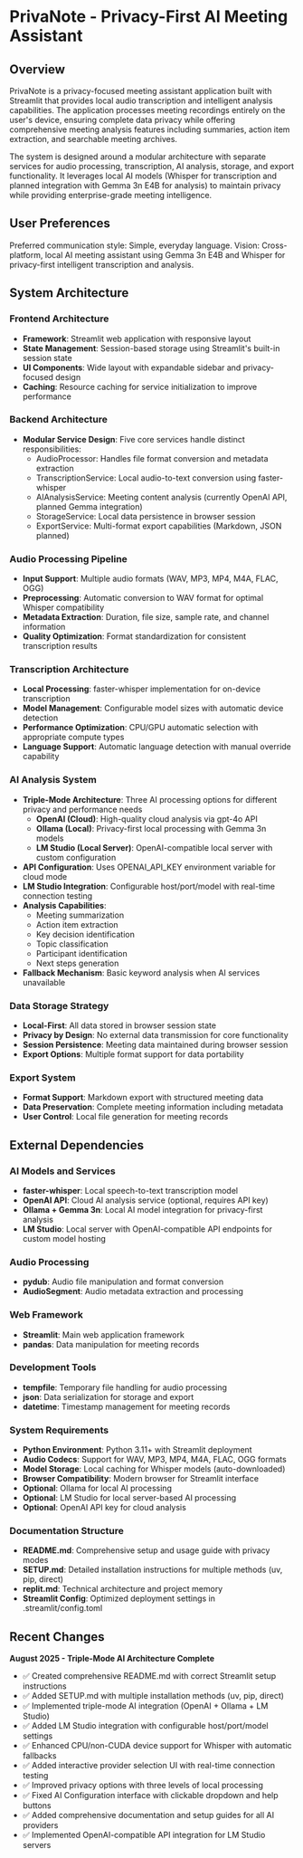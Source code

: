 # PrivaNote - Privacy-First AI Meeting Assistant

## Overview

PrivaNote is a privacy-focused meeting assistant application built with Streamlit that provides local audio transcription and intelligent analysis capabilities. The application processes meeting recordings entirely on the user's device, ensuring complete data privacy while offering comprehensive meeting analysis features including summaries, action item extraction, and searchable meeting archives.

The system is designed around a modular architecture with separate services for audio processing, transcription, AI analysis, storage, and export functionality. It leverages local AI models (Whisper for transcription and planned integration with Gemma 3n E4B for analysis) to maintain privacy while providing enterprise-grade meeting intelligence.

## User Preferences

Preferred communication style: Simple, everyday language.
Vision: Cross-platform, local AI meeting assistant using Gemma 3n E4B and Whisper for privacy-first intelligent transcription and analysis.

## System Architecture

### Frontend Architecture
- **Framework**: Streamlit web application with responsive layout
- **State Management**: Session-based storage using Streamlit's built-in session state
- **UI Components**: Wide layout with expandable sidebar and privacy-focused design
- **Caching**: Resource caching for service initialization to improve performance

### Backend Architecture
- **Modular Service Design**: Five core services handle distinct responsibilities:
  - AudioProcessor: Handles file format conversion and metadata extraction
  - TranscriptionService: Local audio-to-text conversion using faster-whisper
  - AIAnalysisService: Meeting content analysis (currently OpenAI API, planned Gemma integration)
  - StorageService: Local data persistence in browser session
  - ExportService: Multi-format export capabilities (Markdown, JSON planned)

### Audio Processing Pipeline
- **Input Support**: Multiple audio formats (WAV, MP3, MP4, M4A, FLAC, OGG)
- **Preprocessing**: Automatic conversion to WAV format for optimal Whisper compatibility
- **Metadata Extraction**: Duration, file size, sample rate, and channel information
- **Quality Optimization**: Format standardization for consistent transcription results

### Transcription Architecture
- **Local Processing**: faster-whisper implementation for on-device transcription
- **Model Management**: Configurable model sizes with automatic device detection
- **Performance Optimization**: CPU/GPU automatic selection with appropriate compute types
- **Language Support**: Automatic language detection with manual override capability

### AI Analysis System
- **Triple-Mode Architecture**: Three AI processing options for different privacy and performance needs
  - **OpenAI (Cloud)**: High-quality cloud analysis via gpt-4o API
  - **Ollama (Local)**: Privacy-first local processing with Gemma 3n models
  - **LM Studio (Local Server)**: OpenAI-compatible local server with custom configuration
- **API Configuration**: Uses OPENAI_API_KEY environment variable for cloud mode
- **LM Studio Integration**: Configurable host/port/model with real-time connection testing
- **Analysis Capabilities**: 
  - Meeting summarization
  - Action item extraction
  - Key decision identification
  - Topic classification
  - Participant identification
  - Next steps generation
- **Fallback Mechanism**: Basic keyword analysis when AI services unavailable

### Data Storage Strategy
- **Local-First**: All data stored in browser session state
- **Privacy by Design**: No external data transmission for core functionality
- **Session Persistence**: Meeting data maintained during browser session
- **Export Options**: Multiple format support for data portability

### Export System
- **Format Support**: Markdown export with structured meeting data
- **Data Preservation**: Complete meeting information including metadata
- **User Control**: Local file generation for meeting records

## External Dependencies

### AI Models and Services
- **faster-whisper**: Local speech-to-text transcription model
- **OpenAI API**: Cloud AI analysis service (optional, requires API key)
- **Ollama + Gemma 3n**: Local AI model integration for privacy-first analysis
- **LM Studio**: Local server with OpenAI-compatible API endpoints for custom model hosting

### Audio Processing
- **pydub**: Audio file manipulation and format conversion
- **AudioSegment**: Audio metadata extraction and processing

### Web Framework
- **Streamlit**: Main web application framework
- **pandas**: Data manipulation for meeting records

### Development Tools
- **tempfile**: Temporary file handling for audio processing
- **json**: Data serialization for storage and export
- **datetime**: Timestamp management for meeting records

### System Requirements
- **Python Environment**: Python 3.11+ with Streamlit deployment
- **Audio Codecs**: Support for WAV, MP3, MP4, M4A, FLAC, OGG formats
- **Model Storage**: Local caching for Whisper models (auto-downloaded)
- **Browser Compatibility**: Modern browser for Streamlit interface
- **Optional**: Ollama for local AI processing
- **Optional**: LM Studio for local server-based AI processing
- **Optional**: OpenAI API key for cloud analysis

### Documentation Structure
- **README.md**: Comprehensive setup and usage guide with privacy modes
- **SETUP.md**: Detailed installation instructions for multiple methods (uv, pip, direct)
- **replit.md**: Technical architecture and project memory
- **Streamlit Config**: Optimized deployment settings in .streamlit/config.toml

## Recent Changes

**August 2025 - Triple-Mode AI Architecture Complete**
- ✅ Created comprehensive README.md with correct Streamlit setup instructions
- ✅ Added SETUP.md with multiple installation methods (uv, pip, direct)
- ✅ Implemented triple-mode AI integration (OpenAI + Ollama + LM Studio)
- ✅ Added LM Studio integration with configurable host/port/model settings
- ✅ Enhanced CPU/non-CUDA device support for Whisper with automatic fallbacks
- ✅ Added interactive provider selection UI with real-time connection testing
- ✅ Improved privacy options with three levels of local processing
- ✅ Fixed AI Configuration interface with clickable dropdown and help buttons
- ✅ Added comprehensive documentation and setup guides for all AI providers
- ✅ Implemented OpenAI-compatible API integration for LM Studio servers